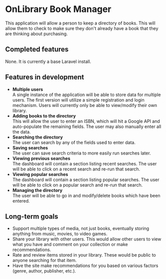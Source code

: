 OnLibrary Book Manager
======================

This application will allow a person to keep a directory of books. This will allow them to check to make sure they
don't already have a book that they are thinking about purchasing.

Completed features
------------------

None. It is currently a base Laravel install.

Features in development
-----------------------

 *  **Multiple users**<br />
    A single instance of the application will be able to store data for multiple users. The first version will utilize
    a simple registration and login mechanism. Users will currently only be able to view/modify their own library.
 *  **Adding books to the directory**<br />
    This will allow the user to enter an ISBN, which will hit a Google API and auto-populate the remaining fields. The
    user may also manually enter all the data.
 *  **Searching the directory**<br />
    The user can search by any of the fields used to enter data.
 *  **Saving searches**<br />
    The user can save search criteria to more easily run searches later.
 *  **Viewing previous searches**<br />
    The dashboard will contain a section listing recent searches. The user will be able to click on a recent search
    and re-run that search.
 *  **Viewing popular searches**<br />
    The dashboard will contain a section listing popular searches. The user will be able to click on a popular search
    and re-run that search.
 *  **Managing the directory**<br />
    The user will be able to go in and modify/delete books which have been entered.

Long-term goals
---------------

 *  Support multiple types of media, not just books, eventually storing anything from music, movies, to video games.
 *  Share your library with other users. This would allow other users to view what you have and comment on your
    collection or make recommendations.
 *  Rate and review items stored in your library. These would be public to anyone searching for that item.
 *  Have the site make recommendations for you based on various factors (genre, author, publisher, etc.).
